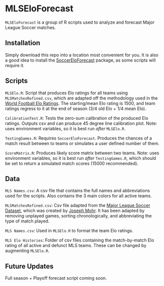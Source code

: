 # MLSEloForecast

`MLSEloForecast` is a group of R scripts used to analyze and forecast Major League Soccer matches. 

## Installation

Simply download this repo into a location most convenient for you. It is also a good idea to install the [SoccerEloForecast](https://github.com/zecellomaster/SoccerEloForecast) package, as some scripts will require it.

## Scripts

`MLSElo.R`: Script that produces Elo ratings for all teams using `MLSMatchesRefined.csv`, which are adapted off the methodology used in the [World Football Elo Ratings](http://www.eloratings.net/about). The starting/mean Elo rating is 1500, and team ratings regress to it at the end of season (3/4 old Elo + 1/4 mean Elo).

`CalibrationTest.R`: Tests the zero-sum calibration of the produced Elo ratings. Outputs csv and can produce 45 degree line calibration plot. Note: uses environment variables, so it is best run *after* `MLSElo.R`.

`TestingGames.R`: Requires `SoccerEloForecast`. Produces the chances of a match result between to teams or simulates a user defined number of them.

`ScoreMatrix.R`: Produces likely score matrix between two teams. Note: uses environment variables, so it is best run *after* `TestingGames.R`, which should be set to return a simulated match scores (15000 recommended).

## Data

`MLS Names.csv`: A csv file that contains the full names and abbreviations used for the scripts. Also contains the 3 main colors for all active teams.

`MLSMatchesRefined.csv`: Csv file adapted from the [Major League Soccer Dataset](https://www.kaggle.com/josephvm/major-league-soccer-dataset?select=matches.csv), which was created by [Joseph Mohr](https://github.com/jvmohr). It has been adapted by removing unplayed games, sorting chronologically, and abbreviating the type of match played.

`MLS Names.csv`: Used in `MLSElo.R` to format the team Elo ratings.

`MLS Elo Histories`: Folder of csv files containing the match-by-match Elo rating of all active and defunct MLS teams. These can be changed by augmenting `MLSElo.R`.

## Future Updates

Full season + Playoff forecast script coming soon.
